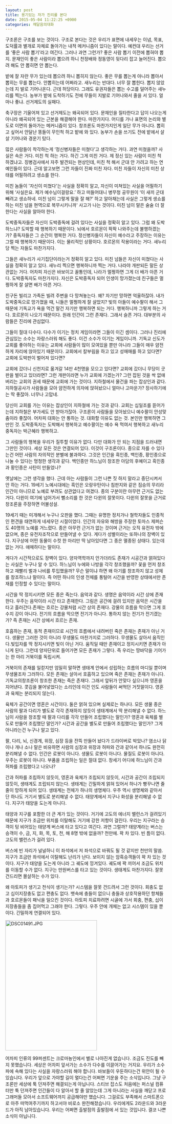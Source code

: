 ```yaml
---
layout: post
title: 용기있는 자가 진리를 본다
date: 2015-05-04 11:22:25 +0900
categories: 깨달음의대화
---
```

구조론은 구조를 보는 것이다. 구조로 본다는 것은 우리가 표면에 내세우는 이념, 목표, 도덕률과 별개로 자체로 돌아가는 내적 메커니즘이 있다는 말이다. 예컨대 우리는 선거를 ‘좋은 사람 뽑기’라고 여긴다. 그러나 과연 그런가? 좋은 사람 뽑기 이전에 뽑혀야 뽑지. 문재인이 좋은 사람이라 뽑으려 하니 천정배와 정동영이 뒷다리 잡고 늘어진다. 뽑으려 해도 안 뽑히면 안 뽑는다. 

  


밭에 잘 자란 무가 있는데 뽑으려 하니 뽑히지 않는다. 좋은 무를 뽑는게 아니라 뽑아서 뽑히는 무를 뽑는다. 안뽑히는데 어쩌라고. 새누리는 반대다. 너무 잘 뽑힌다. 뽑지 않았는데 지 발로 기어나온다. 근데 허당이다. 그래도 유권자들은 뽑는 수고를 덜어주는 새누리를 찍는다. 농부가 밭에 도착하기도 전에 무들이 지발로 기어나와서 줄을 서 있다. 얼마나 좋냐. 선거제도의 실패다. 

  


축구장은 기울어져 있고 선거제도는 왜곡되어 있다. 문재인을 질타한다고 답이 나오는게 아니라 왜곡되어 있는 근본을 해결해야 한다. 마찬가지다. 어디를 가나 표면의 논리와 별도로 이면의 돌아가는 메커니즘이 있다. 창조론도 마찬가지인게 일단 무가 아니다. 뽑히고 싶어서 안달난 똥들이 무인척 하고 밭에 와 있다. 농부가 손을 쓰기도 전에 밭에서 살살 기어나와 경운기 탔다. 

  


많은 사람들이 착각하는게 ‘정신병자들은 미쳤다’고 생각하는 거다. 과연 미쳤을까? 사실은 속은 거다. 미친 척 하는 거다. 하긴 그게 미친 거다. 제 정신 있는 사람이 미친 척 하겠냐고. 징병검사에서 자주 발견되는 현상인데, 미친 척 해서 군대 안 가려고 하는 연예인들이 있다. 근데 알고보면 그런 자들이 진짜 미친 자다. 미친 자들이 자신의 미친 상태를 어필하려고 생쇼를 한다. 

  


미친 놈들이 '자신이 미쳤다'는 사실을 정확히 알고, 자신이 미쳐있는 사실을 어필하기 위해 ‘사실은요. 제가 예수님이걸랑요.’ 하고 떠들어대니 병무청 공무원이 ‘이 새끼 군대 빼려고 생쇼하네. 미친 넘이 그렇게 말을 잘 해?’ 하고 알아채는데 사실은 그렇게 생쇼를 하는 미친 넘을 현역으로 복무시키니까' 사고가 나는 것이다. 미친 넘이 말은 술술 더 잘 한다는 사실을 알아야 한다. 

  


도박중독자들은 자신이 도박중독에 걸려 있다는 사실을 정확히 알고 있다. 그럼 왜 도박하느냐? 도박할 때 행복하기 때문이다. 뇌에서 호르몬이 팍팍 나와주는데 불행하겠는가? 중독자들은 그 순간이 행복한 거다. 정신병자들이 자신이 예수라고 주장하는 이유는 그럴 때 행복하기 때문이다. 이는 물리적인 상황이다. 호르몬의 작용이라는 거다. 새누리당 찍는 자들도 마찬가지다. 

  


그들은 새누리가 사기집단이라는거 정확히 알고 있다. 미친 넘들은 자신이 미쳤다는 사실을 정확히 알고 있다. 새누리 찍으면 행복하니까 찍는 거다. 나라야 개판되든 말든 상관없는 거다. 어차피 자신은 바보이고 꼴통인데, 나라가 멀쩡하면 그게 더 배가 아픈 거다. 도박중독자도 마찬가지다. 자신은 도박중독자 되어 인생이 망가졌는데 친구들은 멀쩡하게 잘 살면 배가 아픈 거다. 

  


친구돈 빌리고 가족돈 빌려 주변을 다 망쳐놓는다. 왜? 자기만 망하면 억울하잖아. 내가 도박중독으로 망가졌을 때, 니들은 멀쩡하게 잘 살았지? 빛의 아들이 예수팔이 해서 그 때문에 기독교가 욕을 먹건 말건 자기만 행복하면 되는 거다. 행복하니까 그렇게 하는 거다. 호르몬이 나오기 때문이다. 원래 인간이 그런 존재다. 그래서 슬픈 거다. 대부분의 사람들은 진리에 관심없다. 

  


그들이 절대 다수다. 다수가 이기는 정치 게임이라면 그들이 이긴 셈이다. 그러나 진리에 관심있는 소수는 자랑스러워 해도 좋다. 이건 소수가 이기는 게임이니까. 기독교 신도가 교회를 좋아하는 이유는 교회에 사람들이 많이 모여있을 뿐만 아니라 그들이 매우 얌전하게 자리에 앉아있기 때문이다. 교회에서 칼부림을 하고 있고 성매매를 하고 있다면? 교회에 도박판이 벌어져 있다면? 

  


교회에 갔더니 신천지로 옮겨갈 14만 4천명을 모으고 있다면? 교회에 갔더니 무당이 굿판을 벌이고 있더라면? 그런 개판이라면 누가 교회에 가겠는가? 그런 잡된 것을 싹 없애버리는 교회의 권세 때문에 교회에 가는 것이다. 지하철에서 물건을 파는 잡상인과 같다. 지하철공사가 사람들을 모아 얌전하게 의자에 앉혀놨으니 얼마나 고마운가? 장사하기에는 딱 좋잖아. 너무나 고맙네. 

  


당신이 교회를 가는 이유는 잡상인이 지하철에 가는 것과 같다. 교회는 십일조를 뜯어가는데 지하철은 부가세도 안 받아가잖아. 구조론이 사람들을 모아놨으니 예수팔이 안성맞춤이라 좋잖아. 어차피 대화는 안 통하는 것. 대화할 이유도 없는 것. 본인만 행복하면 그만인 것. 도박중독자는 도박해서 행복하고 예수팔이는 예수 욕 먹여서 행복하고 새누리 중독자는 박근혜라 행복하고. 

  


그 사람들의 행복을 우리가 질투할 이유가 없다. 다만 대화가 안 되는 지점을 드러내면 그만인 것이다. 세상 모든 것은 연결되어 있다. 이것이 구조론이다. 종으로 자를 수 있다는건 어떤 사람의 자의적인 분별에 불과하다. 그것은 인간을 흑인종, 백인종, 황인종으로 나눌 수 있다는 멍청한 생각과 같다. 백인종만 하느님이 창조한 아담의 후예이고 흑인종과 황인종은 사탄이 만들었나? 

  


옛날에는 그런 생각을 했다. 근데 아는 사람들이 그런 나쁜 짓 하지 말라고 중단시켜서 안 하는 거다. 19세기 노예시대에는 흑인은 오랑우탄이나 침판지와 같은 짐승의 무리라 인간이 아니므로 노예로 부려도 상관없다고 여겼다. 종의 구분이란 아무런 근거도 없는 거다. 다윈이 여기에 넘어가서 뻘소리를 한 것은 다윈의 잘못이다. 다윈의 잘못을 근거로 창조론을 주장하면 어불성설. 

  


19세기 때는 미개해서 누구나 오판을 했다. 그때는 유명한 정치가나 철학자들도 인종적인 편견을 태연하게 네세우던 시절이었다. 인간의 자유와 해방을 주장한 토마스 제퍼슨도 40명의 노예를 거느렸다. 종은 아무런 근거가 없는 것이며 근거는 오직 유전자 밖에 없으며, 종은 유전자조작으로 만들어낼 수 있다. 게다가 성별이라는 또하나의 장벽이 있다. 지구상에 어떤 동물이 수컷 한 마리만 딱 남아있다면 그 종은 멸종된 상태다. 있는데 없는 거다. 애매하다는 말이다. 

  


게다가 시간적으로도 장벽이 있다. 양자역학까지 안가더라도 존재가 시공간과 얽혀있다는 사실은 누구나 알 수 있다. 하느님이 누에와 나방을 각각 창조했을까? 꽃을 먼저 창조하고 재빨리 벌과 나비를 투입했을까? 무슨 말이냐 하면 왜 아기를 창조하지 않고 성체를 창조하느냐 말이다. 즉 어떤 하나의 인생 전체를 통털어 시간을 반영한 상태에서만 존재를 인정할 수 있다는 말이다. 

  


시간을 딱 정지시키면 모든 종은 죽는다. 음악과 같다. 생명은 음악이라 시간 상에 존재한다. 우주는 음악이라 시간 타고 존재한다. 그림은 공간에 걸려 있지만 음악은 시간을 타고 흘러간다.존재는 흐르는 강물처럼 시간 상의 존재다. 강물의 흐름을 막으면 그게 호수지 강이 아니다. 전기의 흐름을 막으면 전기가 아니다. 통하지 않는 전기가 전기겠는가? 즉 존재는 시간 상에서 흐르는 존재.

  


호흡하는 존재, 동적 존재이므로 시간의 흐름에서 내려버린 죽은 존재는 존재가 아닌 거다. 생물만 그러한 것이 아니라 무생물도 마찬가지로 그러하다. 무생물도 살아서 움직인다.빛입자를 딱 정지시키면 빛이 아닌 거다. 움직일 때만 존재이고 정지시키면 존재가 아니게 된다. 그런데 양자단위로 들어가면 모든 존재가 그렇다. 즉 우리는 땅바닥을 기어가는 한 마리 거북이를 독립시켜.

  


거북이의 존재를 일컫지만 엄밀히 말하면 생태계 안에서 성립하는 흐름의 마디일 뿐이며 무생물조차 그러하다. 모든 존재는 살아서 호흡하고 있으며 죽은 존재는 존재가 아니다. 기독교의창조론이 창조한 존재는 죽은 존재다. 그래서 앞뒤가 안맞다 싶으니까 영혼을 지어낸다. 콧김을 불어넣었다는 소리인데 이건 인도 사람들이 써먹던 거짓말이다. 영혼과 육체는 분리되지 않는다.

  


육체가 공간이면 영혼은 시간이다. 둘은 얽혀 있으며 실제로는 하나다. 모든 생물 종은 사람의 팔과 다리가 별도로 각각 존재하지 않듯이 생태계에서 딱 분리해낼 수 없다. 하느님이 사람을 창조할 때 팔과 다리를 각각 만들어 조립했다는 말인가? 영혼과 육체를 별도로 만들어 조립했단 말인가? 시간과 공간을 별도로 만들어 조립했다는 말인가? 그게 아니라는건 누구나 알고 있다.

  


팔, 다리, 뇌, 신경계, 위장, 심장 등을 잔뜩 만들어 놨다가 드라이버로 박았나? 염소나 닭이나 개나 소나 말은 비유하면 사람의 심장과 위장과 허파와 간과 같아서 하나도 완전히 분리해낼 수 없다. 인간은 로봇이 아니다. 생물도 로봇이 아니다. 물질도 로봇이 아니다. 우주는 로봇이 아니다. 부품을 조립하는 일은 절대 없다. 창세기 어디에 하느님이 간과 허파를 조립했다고 나오나? 

  


간과 허파를 조립하지 않듯이, 영혼과 육체가 조립되지 않듯이, 시간과 공간이 조립되지 않듯이, 생태계도 조립되지 않는다. 생태계는 긴밀하게 얽혀 있어서 하나가 빵꾸나면 줄줄이 망하게 되어 있다. 생태계는 전체가 하나의 생명체다. 우주 역시 생명체와 같아서 단 하나도 거기서 별도로 분리해낼 수 없다. 태양계에서 지구나 화성을 분리해낼 수 없다. 지구가 태양을 도는게 아니다. 

  


태양과 지구를 포함한 더 큰 계가 있는 것이다. 거기에 고도의 에너지 밸런스가 걸려있기 때문에 지구가 조금만 위치를 이탈해도 거기에 강한 저항이 걸린다. 우리는 지구라는 승객이 텅 비어있는 태양계 버스에 타고 있다고 여긴다. 과연 그럴까? 태양계라는 버스는 승객이 수, 금, 지, 화, 목, 토, 천, 해 8명 밖에 없을까? 천만에. 꽉 차 있다. 빈 틈이 없다. 고도의 밸런스가 걸려 있다. 

  


버스에 빈 자리가 널널하니 이 좌석에서 저 좌석으로 바꿔도 될 것 같지만 천만의 말씀. 지구가 조금만 좌석에서 이탈해도 난리가 난다. 보이지 않는 암흑승객들이 꽉 차 있는 것이다. 지구가 태양을 도는게 아니라 그 궤도에 낑겨있다. 궤도에 꽉 끼어서 조금도 위치를 이동할 수가 없다. 지구는 만원버스를 타고 있는 것이다. 생태계도 마찬가지다. 잘못 건드리면 몰살하는 수가 있다. 

  


왜 아토피가 생기고 천식이 생기는가? 시스템을 잘못 건드려서 그런 것이다. 회충도 없고 십이지장충도 없고 편충도 없다. 뱃속에 충들이 없으니 충들과 상호작용하던 항체들과 호르몬들이 패닉을 일으킨 것이다. 아토피 치료하려면 시골에 가서 회충, 편충, 십이지장충들을 좀 집어먹고 그래야 한다. 그렇다. 우주 안에 개체는 없고 시스템이 있을 뿐이다. 긴밀하게 연결되어 있다. 

  


  




<img src="assets/attach/images/198/517/587/DSC01491.JPG" alt="DSC01491.JPG" width="286" height="406" /> 

  


어차피 인류의 99퍼센트는 크로마뇽인에서 별로 나아진게 없습니다. 조금도 진도를 빼지 못했습니다. 세상은 어차피 앞서가는 소수가 다수를 이끌어가는 거지요. 우리가 소수파에 속해 있다는 사실을 자랑스러워 해야 합니다. 바보들이 우둔하다는건 위안이 될 수 있습니다. 우리가 앞으로 가야할 길이 멀다는건 어쩌면 기운을 주는 소식입니다. 그냥 구조론만 세상에 툭 던져주면 해결되는게 아닙니다. 스티브 잡스도 처음에는 퍼스널 컴퓨터만 툭 던져주면 인간들이 다 알아서 할 줄 알았는데 그게 아니라는 사실을 깨닫고 프로그래머들 모아서 소프트웨어까지 공급해야만 했습니다. 그걸로도 부족해서 스마트폰으로 아주 떠먹여주기까지 하고서야 비로소 완전해졌습니다. 우리에게도 2라운드와 3라운드가 아직 남아있습니다. 우리는 어쩌면 출발점의 출발점에 서 있는 것입니다. 결코 나쁜 소식이 아닙니다.
